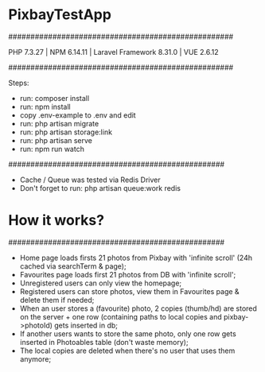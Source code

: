 # PixbayTestApp

###################################################

PHP 7.3.27 |
NPM 6.14.11 |
Laravel Framework 8.31.0 |
VUE 2.6.12

###################################################

Steps:
- run: composer install
- run: npm install
- copy .env-example to .env and edit
- run: php artisan migrate
- run: php artisan storage:link
- run: php artisan serve
- run: npm run watch

#################################################
- Cache / Queue was tested via Redis Driver 
- Don't forget to run: php artisan queue:work redis

# How it works?

#################################################
- Home page loads firsts 21 photos from Pixbay with 'infinite scroll' (24h cached via searchTerm & page);
- Favourites page loads first 21 photos from DB with 'infinite scroll';
- Unregistered users can only view the homepage;
- Registered users can store photos, view them in Favourites page & delete them if needed;
- When an user stores a (favourite) photo, 2 copies (thumb/hd) are stored on the server + one row (containing paths to local copies and pixbay->photoId) gets inserted in db;
- If another users wants to store the same photo, only one row gets inserted in Photoables table (don't waste memory);
- The local copies are deleted when there's no user that uses them anymore;
